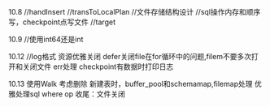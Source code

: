 10.8
//handInsert
//transToLocalPlan
//文件存储结构设计
//sql操作内存和顺序写，checkpoint点写文件
//target

10.9
//使用int64还是int

10.12
//log格式
资源优雅关闭 defer关闭file在for循环中的问题,filem不要多次打开和关闭文件
err处理
checkpoint有数据时打印日志

10.13
使用Walk
考虑删除
新建表时，buffer_pool和schemamap,filemap处理
优雅处理sql
where op
收尾：文件关闭
